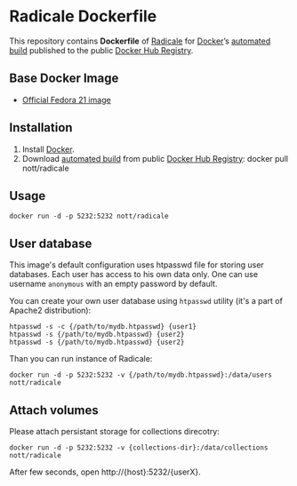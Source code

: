 Radicale Dockerfile
===================

This repository contains **Dockerfile** of [Radicale][] for [Docker][]’s
[automated build][] published to the public [Docker Hub Registry][].

Base Docker Image
-----------------

-   [Official Fedora 21 image][]

Installation
------------

1.  Install [Docker][].
2.  Download [automated build][] from public [Docker Hub Registry][]:
    docker pull nott/radicale

Usage
-----

    docker run -d -p 5232:5232 nott/radicale

User database
-------------

This image's default configuration uses htpasswd file for storing user databases. Each user has access to his own data only. One can use username `anonymous` with an empty password by default.

You can create your own user database using `htpasswd` utility (it's a part of Apache2 distribution):

    htpasswd -s -c {/path/to/mydb.htpasswd} {user1}
    htpasswd -s {/path/to/mydb.htpasswd} {user2}
    htpasswd -s {/path/to/mydb.htpasswd} {user2}

Than you can run instance of Radicale:

    docker run -d -p 5232:5232 -v {/path/to/mydb.htpasswd}:/data/users nott/radicale

Attach volumes
--------------

Please attach persistant storage for collections direcotry:

    docker run -d -p 5232:5232 -v {collections-dir}:/data/collections nott/radicale

After few seconds, open http://{host}:5232/{userX}.

  [Radicale]: http://radicale.org/
  [Docker]: https://www.docker.com/
  [automated build]: https://registry.hub.docker.com/u/nott/radicale/
  [Docker Hub Registry]: https://registry.hub.docker.com/
  [Official Fedora 21 image]: https://github.com/fedora-cloud/docker-brew-fedora/

